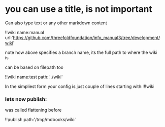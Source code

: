 # you can use a title, is not important

Can also type text or any other markdown content

!!wiki name:manual url:'https://github.com/threefoldfoundation/info_manual3/tree/development/wiki'

note how above specifies a branch name, its the full path to where the wiki is

can be based on filepath too

!!wiki name:test path:'../wiki'

In the simpliest form your config is just couple of lines starting with !!!wiki 

### lets now publish:

was called flattening before

!!publish path:'/tmp/mdbooks/wiki'


